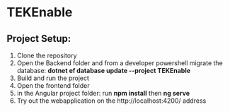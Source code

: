 # TEKEnable

## Project Setup:
1. Clone the repository
2. Open the Backend folder and from a developer powershell migrate the database: **dotnet ef database update  --project TEKEnable**
3. Build and run the project
4. Open the frontend folder
5. in the Angular project folder: run **npm install** then **ng serve**
6. Try out the webapplication on the http://localhost:4200/ address

